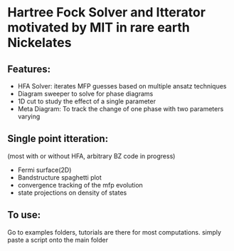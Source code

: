 # Hartree Fock Solver and Itterator motivated by MIT in rare earth Nickelates


## Features:
- HFA Solver: iterates MFP guesses based on multiple ansatz techniques
- Diagram sweeper to solve for phase diagrams
- 1D cut to study the effect of a single parameter
- Meta Diagram: To track the change of one phase with two parameters varying

## Single point itteration:
(most with or without HFA, arbitrary BZ code in progress)
- Fermi surface(2D)
- Bandstructure spaghetti plot
- convergence tracking of the mfp evolution
- state projections on density of states

## To use:
Go to examples folders, tutorials are there for most computations. simply paste a script onto the main folder

